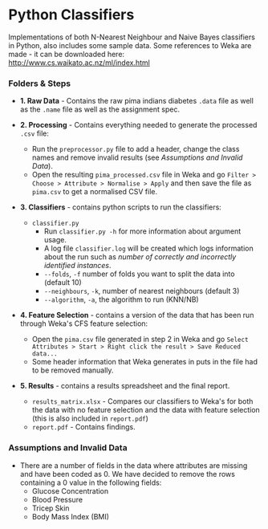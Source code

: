 # Python Classifiers

Implementations of both N-Nearest Neighbour and Naive Bayes classifiers in Python, also includes some sample data. Some references to Weka are made - it can be downloaded here: http://www.cs.waikato.ac.nz/ml/index.html

### Folders & Steps
* **1. Raw Data** - Contains the raw pima indians diabetes `.data` file as well as the `.name` file as well as the assignment spec.
* **2. Processing** - Contains everything needed to generate the processed `.csv` file:
	*  Run the `preprocessor.py` file to add a header, change the class names and remove invalid results (see *Assumptions and Invalid Data*).
	* Open the resulting `pima_processed.csv` file in Weka and go `Filter > Choose > Attribute > Normalise > Apply` and then save the file as `pima.csv` to get a normalised CSV file.
* **3. Classifiers** - contains python scripts to run the classifiers:
	* `classifier.py`
		* Run `classifier.py -h` for more information about argument usage.
		* A log file `classifier.log` will be created which logs information about the run such as *number of correctly and incorrectly identified instances*.
		* `--folds`, `-f`  number of folds you want to split the data into (default 10)
		* `--neighbours`, `-k`, number of nearest neighbours (default 3)
		* `--algorithm`, `-a`, the algorithm to run (KNN/NB)
* **4. Feature Selection** - contains a version of the data that has been run through Weka's CFS feature selection:
	* Open the `pima.csv` file generated in step 2 in Weka and go `Select Attributes > Start > Right click the result > Save Reduced data...`
	* Some header information that Weka generates in puts in the file had to be removed manually.

* **5. Results** - contains a results spreadsheet and the final report.
	* `results_matrix.xlsx` - Compares our classifiers to Weka's for both the data with no feature selection and the data with feature selection (this is also included in `report.pdf`)
	* `report.pdf` - Contains findings.

### Assumptions and Invalid Data
* There are a number of fields in the data where attributes are missing and have been coded as 0. We have decided to remove the rows containing a 0 value in the following fields:
	* Glucose Concentration
	* Blood Pressure
	* Tricep Skin
	* Body Mass Index (BMI)
